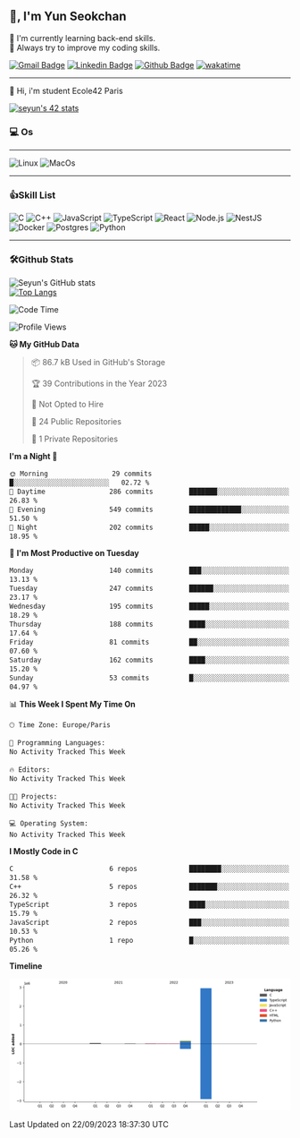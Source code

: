 
<!--
**zeroet/zeroet** is a ✨ _special_ ✨ repository because its `README.md` (this file) appears on your GitHub profile.

Here are some ideas to get you started:

- 🔭 I’m currently working on ...
- 🌱 I’m currently learning ...
- 👯 I’m looking to collaborate on ...
- 🤔 I’m looking for help with ...
- 💬 Ask me about ...
- 📫 How to reach me: ...
- 😄 Pronouns: ...
- ⚡ Fun fact: ...
-->

## 👋, I'm Yun Seokchan

🤔 I'm currently learning back-end skills.  
💬 Always try to improve my coding skills.

[![Gmail Badge](https://img.shields.io/badge/-y36609672@gmail.com-c14438?style=flat&logo=Gmail&logoColor=white&link=mailto:y36609672@gmail.com)](mailto:y36609672@gmail.com) 
[![Linkedin Badge](https://img.shields.io/badge/-linkedin-0072b1?style=flat&logo=Linkedin&logoColor=white&link=https://www.linkedin.com/in/seyunparis/)](https://www.linkedin.com/in/seyun-paris/) 
[![Github Badge](https://img.shields.io/badge/-zeroet-grey?style=flat&logo=github&logoColor=white&link=https://github.com/zeroet/)](https://www.github.com/zeroet/)
[![wakatime](https://wakatime.com/badge/user/c16f8327-4943-4a46-9ef0-0242b2901d85.svg)](https://wakatime.com/@c16f8327-4943-4a46-9ef0-0242b2901d85)

---

<p align='left'>🌱 Hi, i'm student Ecole42 Paris</p>

[![seyun's 42 stats](https://badge42.vercel.app/api/v2/clal7g3tu01010fldpinf4szk/stats?cursusId=21&coalitionId=47)](https://github.com/JaeSeoKim/badge42)

### 💻 Os
---
![Linux](https://img.shields.io/badge/Linux-FCC624?style=for-the-badge&logo=linux&logoColor=black)
![MacOs](https://img.shields.io/badge/mac%20os-000000?style=for-the-badge&logo=apple&logoColor=white)

---

### 👍Skill List

![C](https://img.shields.io/badge/C-00599C?style=for-the-badge&logo=c&logoColor=white)
![C++](https://img.shields.io/badge/C%2B%2B-00599C?style=for-the-badge&logo=c%2B%2B&logoColor=white)
![JavaScript](https://img.shields.io/badge/JavaScript-323330?style=for-the-badge&logo=javascript&logoColor=F7DF1E) 
![TypeScript](https://img.shields.io/badge/TypeScript-007ACC?style=for-the-badge&logo=typescript&logoColor=white) 
![React](https://img.shields.io/badge/React-20232A?style=for-the-badge&logo=react&logoColor=61DAFB) 
![Node.js](https://img.shields.io/badge/Node.js-339933?style=for-the-badge&logo=nodedotjs&logoColor=white) 
![NestJS](https://img.shields.io/badge/nestjs-%23E0234E.svg?style=for-the-badge&logo=nestjs&logoColor=white)
![Docker](https://img.shields.io/badge/Docker-2CA5E0?style=for-the-badge&logo=docker&logoColor=white) 
![Postgres](https://img.shields.io/badge/PostgreSQL-316192?style=for-the-badge&logo=postgresql&logoColor=white)
<img alt="Python" src ="https://img.shields.io/badge/Python-3776AB.svg?&style=for-the-badge&logo=Python&logoColor=white"/>

---

### 🛠Github Stats



  ![Seyun's GitHub stats](https://github-readme-stats.vercel.app/api?username=zeroet&show_icons=true&theme=radical)  
  [![Top Langs](https://github-readme-stats.vercel.app/api/top-langs/?username=zeroet&layout=compact)](https://github.com/anuraghazra/github-readme-stats)


<!--START_SECTION:waka-->
![Code Time](http://img.shields.io/badge/Code%20Time-41%20hrs%2054%20mins-blue)

![Profile Views](http://img.shields.io/badge/Profile%20Views-0-blue)

**🐱 My GitHub Data** 

> 📦 86.7 kB Used in GitHub's Storage 
 > 
> 🏆 39 Contributions in the Year 2023
 > 
> 🚫 Not Opted to Hire
 > 
> 📜 24 Public Repositories 
 > 
> 🔑 1 Private Repositories 
 > 
**I'm a Night 🦉** 

```text
🌞 Morning                29 commits          █░░░░░░░░░░░░░░░░░░░░░░░░   02.72 % 
🌆 Daytime                286 commits         ███████░░░░░░░░░░░░░░░░░░   26.83 % 
🌃 Evening                549 commits         █████████████░░░░░░░░░░░░   51.50 % 
🌙 Night                  202 commits         █████░░░░░░░░░░░░░░░░░░░░   18.95 % 
```
📅 **I'm Most Productive on Tuesday** 

```text
Monday                   140 commits         ███░░░░░░░░░░░░░░░░░░░░░░   13.13 % 
Tuesday                  247 commits         ██████░░░░░░░░░░░░░░░░░░░   23.17 % 
Wednesday                195 commits         █████░░░░░░░░░░░░░░░░░░░░   18.29 % 
Thursday                 188 commits         ████░░░░░░░░░░░░░░░░░░░░░   17.64 % 
Friday                   81 commits          ██░░░░░░░░░░░░░░░░░░░░░░░   07.60 % 
Saturday                 162 commits         ████░░░░░░░░░░░░░░░░░░░░░   15.20 % 
Sunday                   53 commits          █░░░░░░░░░░░░░░░░░░░░░░░░   04.97 % 
```


📊 **This Week I Spent My Time On** 

```text
🕑︎ Time Zone: Europe/Paris

💬 Programming Languages: 
No Activity Tracked This Week

🔥 Editors: 
No Activity Tracked This Week

🐱‍💻 Projects: 
No Activity Tracked This Week

💻 Operating System: 
No Activity Tracked This Week
```

**I Mostly Code in C** 

```text
C                        6 repos             ████████░░░░░░░░░░░░░░░░░   31.58 % 
C++                      5 repos             ███████░░░░░░░░░░░░░░░░░░   26.32 % 
TypeScript               3 repos             ████░░░░░░░░░░░░░░░░░░░░░   15.79 % 
JavaScript               2 repos             ███░░░░░░░░░░░░░░░░░░░░░░   10.53 % 
Python                   1 repo              █░░░░░░░░░░░░░░░░░░░░░░░░   05.26 % 
```



**Timeline**

![Lines of Code chart](https://raw.githubusercontent.com/zeroet/zeroet/main/assets/bar_graph.png)


 Last Updated on 22/09/2023 18:37:30 UTC
<!--END_SECTION:waka-->
